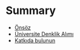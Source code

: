 # Summary

* [Önsöz](README.md)
* [Üniversite Denklik Alımı](chapter1.md)
* [Katkıda bulunun](katkida_bulunun.md)


